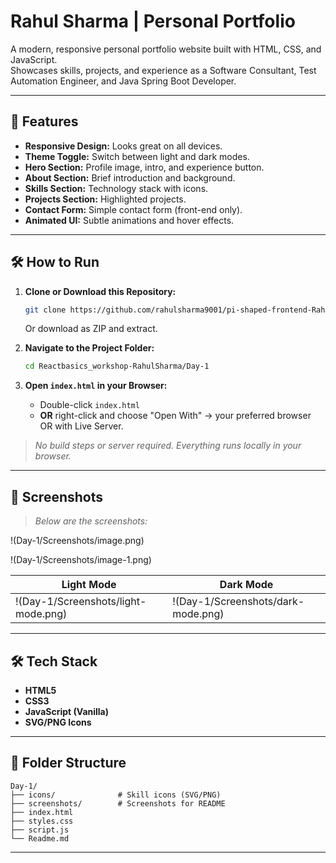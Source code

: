 # Rahul Sharma | Personal Portfolio

A modern, responsive personal portfolio website built with HTML, CSS, and JavaScript.  
Showcases skills, projects, and experience as a Software Consultant, Test Automation Engineer, and Java Spring Boot Developer.

---

## 🚀 Features

- **Responsive Design:** Looks great on all devices.
- **Theme Toggle:** Switch between light and dark modes.
- **Hero Section:** Profile image, intro, and experience button.
- **About Section:** Brief introduction and background.
- **Skills Section:** Technology stack with icons.
- **Projects Section:** Highlighted projects.
- **Contact Form:** Simple contact form (front-end only).
- **Animated UI:** Subtle animations and hover effects.

---

## 🛠️ How to Run

1. **Clone or Download this Repository:**
   ```bash
   git clone https://github.com/rahulsharma9001/pi-shaped-frontend-Rahul-Sharma.git
   ```
   Or download as ZIP and extract.

2. **Navigate to the Project Folder:**
   ```bash
   cd Reactbasics_workshop-RahulSharma/Day-1
   ```

3. **Open `index.html` in your Browser:**
   - Double-click `index.html`
   - **OR** right-click and choose "Open With" → your preferred browser OR with Live Server.

> _No build steps or server required. Everything runs locally in your browser._

---

## 📸 Screenshots

> _Below are the screenshots:_

!(Day-1/Screenshots/image.png)

!(Day-1/Screenshots/image-1.png)

| Light Mode | Dark Mode |
|------------|-----------|
| !(Day-1/Screenshots/light-mode.png) | !(Day-1/Screenshots/dark-mode.png) |

---

## 🛠️ Tech Stack

- **HTML5**
- **CSS3**
- **JavaScript (Vanilla)**
- **SVG/PNG Icons**

---

## 📂 Folder Structure

```
Day-1/
├── icons/              # Skill icons (SVG/PNG)
├── screenshots/        # Screenshots for README
├── index.html
├── styles.css
├── script.js
└── Readme.md
```

---

